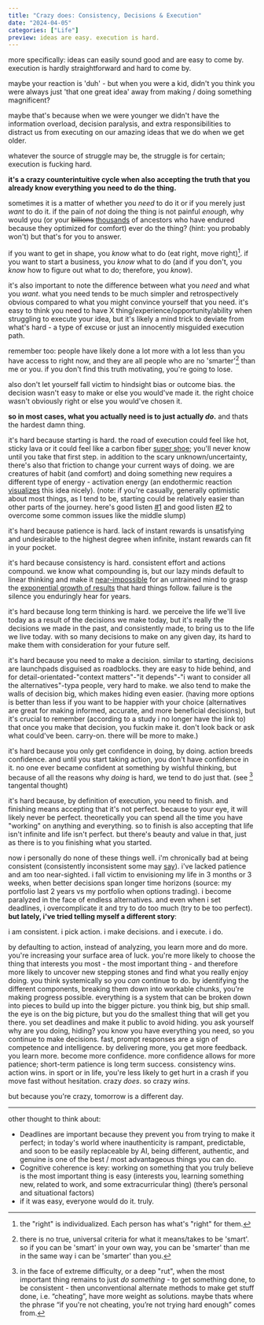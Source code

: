 ```yaml
---
title: "Crazy does: Consistency, Decisions & Execution"
date: "2024-04-05"
categories: ["Life"]
preview: ideas are easy. execution is hard.
---
```


more specifically: ideas can easily sound good and are easy to come by. execution is hardly straightforward and hard to come by.

maybe your reaction is 'duh' - but when you were a kid, didn't you think you were always just 'that one great idea' away from making / doing something magnificent?

maybe that's because when we were younger we didn't have the information overload, decision paralysis, and extra responsibilities to distract us from executing on our amazing ideas that we do when we get older.

whatever the source of struggle may be, the struggle is for certain; execution is fucking hard.

**it's a crazy counterintuitive cycle when also accepting the truth that you already know everything you need to do the thing.**

sometimes it is a matter of whether you *need* to do it or if you merely just *want* to do it. if the pain of *not* doing the thing is not painful *enough*, why would you (or your ~~billions~~ [thousands](https://en.wikipedia.org/wiki/Pedigree_collapse) of ancestors who have endured because they optimized for comfort) ever do the thing? (hint: you probably won't) but that's for you to answer.

if you want to get in shape, you *know* what to do (eat right, move right)[^1]. if you want to start a business, you *know* what to do (and if you don't, you *know* how to figure out what to do; therefore, you *know*).

it's also important to note the difference between what you *need* and what you *want*.
what you need tends to be much simpler and retrospectively obvious compared to what you might convince yourself that you need. it's easy to think you need to have X thing/experience/opportunity/ability when struggling to execute your idea, but it's likely a mind trick to deviate from what's hard - a type of excuse or just an innocently misguided execution path.

remember too: people have likely done a lot more with a lot less than you have access to right now, and they are all people who are no 'smarter'[^2] than me or you. if you don't find this truth motivating, you're going to lose.

also don't let yourself fall victim to hindsight bias or outcome bias. the decision wasn't easy to make or else you would've made it. the right choice wasn't obviously right or else you would've chosen it.

**so in most cases, what you actually need is to just actually *do*.** and thats the hardest damn thing.

it's hard because starting is hard. the road of execution could feel like hot, sticky lava or it could feel like a carbon fiber [super shoe](https://x.com/JoePompliano/status/1774470578998571246); you'll never know until you take that first step. in addition to the scary unknown/uncertainty, there's also that friction to change your current ways of doing. we are creatures of habit (and comfort) and doing something new requires a different type of energy - activation energy (an endothermic reaction [visualizes](https://labster-image-manager.s3.amazonaws.com/42dc248a-fa2c-4fea-880b-9ed4aa32cc64/KIN_EndothermicExothermic.en.x512.png) this idea nicely). (note: if you're casually, generally optimistic about most things, as I tend to be, starting could be relatively easier than other parts of the journey. here's good listen [#1](https://www.hubermanlab.com/episode/goals-toolkit-how-to-set-achieve-your-goals?%20Achieving%20Goals%20-%2013545710) and good listen [#2](https://www.hubermanlab.com/episode/the-science-of-setting-and-achieving-goals?%20Achieving%20Goals%20-%2013545710) to overcome some common issues like the middle slump)

it's hard because patience is hard. lack of instant rewards is unsatisfying and undesirable to the highest degree when infinite, instant rewards can fit in your pocket.

it's hard because consistency is hard. consistent effort and actions compound. we know what compounding is, but our lazy minds default to linear thinking and make it [near-impossible](https://www.ncbi.nlm.nih.gov/pmc/articles/PMC8386158/) for an untrained mind to grasp the [exponential growth of results](https://jamesclear.com/wp-content/uploads/2015/04/exponential-growth-curve.jpg) that hard things follow. failure is the silence you enduringly hear for years.

it's hard because long term thinking is hard. we perceive the life we'll live today as a result of the decisions we make today, but it's really the decisions we made in the past, and consistently made, to bring us to the life we live today. with so many decisions to make on any given day, its hard to make them with consideration for your future self.

it's hard because you need to make a decision. similar to starting, decisions are launchpads disguised as roadblocks. they are easy to hide behind, and for detail-orientated-"context matters"-"it depends"-"i want to consider all the alternatives"-typa people, very hard to make. we also tend to make the walls of decision big, which makes hiding even easier. (having more options is better than less if you want to be happier with your choice (alternatives are great for making informed, accurate, and more beneficial decisions), but it's crucial to remember (according to a study i no longer have the link to) that once you make that decision, you fuckin make it. don't look back or ask what could've been. carry-on. there will be more to make.)

it's hard because you only get confidence in doing, by doing. action breeds confidence. and until you start taking action, you don't have confidence in it. no one ever became confident at something by wishful thinking, but because of all the reasons why *doing* is hard, we tend to do just that. (see [^3] tangental thought)

it's hard because, by definition of execution, you need to finish. and finishing means accepting that it's not perfect. because to your eye, it will likely never be perfect. theoretically you can spend all the time you have "working" on anything and everything. so to finish is also accepting that life isn't infinite and life isn't perfect. but there's beauty and value in that, just as there is to you finishing what you started.

now i personally do none of these things well. i'm chronically bad at being consistent (consistently inconsistent some may [say](https://www.strava.com/activities/11108851351)). i've lacked patience and am too near-sighted. i fall victim to envisioning my life in 3 months or 3 weeks, when better decisions span longer time horizons (source: my portfolio last 2 years vs my portfolio when options trading). i become paralyzed in the face of endless alternatives. and even when i set deadlines, i overcomplicate it and try to do too much (try to be too perfect). **but lately, i've tried telling myself a different story**:

i am consistent. i pick action. i make decisions. and i execute. i do.

by defaulting to action, instead of analyzing, you learn more and do more. you're increasing your surface area of luck. you're more likely to choose the thing that interests you most - the most important thing - and therefore more likely to uncover new stepping stones and find what you really enjoy doing. you think systemically so you *can* continue to do. by identifying the different components, breaking them down into workable chunks, you're making progress possible. everything is a system that can be broken down into pieces to build up into the bigger picture. you think big, but ship small. the eye is on the big picture, but you do the smallest thing that will get you there. you set deadlines and make it public to avoid hiding. you ask yourself why are you doing, hiding? you know you have everything you need, so you continue to make decisions. fast, prompt responses are a sign of competence and intelligence. by delivering more, you get more feedback. you learn more. become more confidence. more confidence allows for more patience; short-term patience is long term success. consistency wins. action wins. in sport or in life, you're less likely to get hurt in a crash if you move fast without hesitation. crazy *does*. so crazy *wins*.

but because you're crazy, tomorrow is a different day.

---

other thought to think about:

- Deadlines are important because they prevent you from trying to make it perfect; in today's world where inauthenticity is rampant, predictable, and soon to be easily replaceable by AI, being different, authentic, and genuine is one of the best / most advantageous things you can do.
- Cognitive coherence is key: working on something that you truly believe is the most important thing is easy (interests you, learning something new, related to work, and some extracurricular thing) (there’s personal and situational factors)
- if it was easy, everyone would do it. truly.

[^1]: the "right" is individualized. Each person has what's "right" for them.
[^2]: there is no true, universal criteria for what it means/takes to be 'smart'. so if you can be 'smart' in your own way, you can be 'smarter' than me in the same way i can be 'smarter' than you.
[^3]: in the face of extreme difficulty, or a deep "rut", when the most important thing remains to just *do something* - to get something done, to be consistent - then unconventional alternate methods to make get stuff done, i.e. “cheating”, have more weight as solutions. maybe thats where the phrase “if you're not cheating, you’re not trying hard enough” comes from.